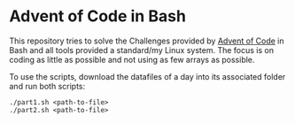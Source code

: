 # Advent of Code in Bash

This repository tries to solve the Challenges provided by [Advent of Code](https://adventofcode.com) in Bash and all tools provided a standard/my Linux system.
The focus is on coding as little as possible and not using as few arrays as possible.

To use the scripts, download the datafiles of a day into its associated folder and run both scripts:
```
./part1.sh <path-to-file>
./part2.sh <path-to-file>
```
